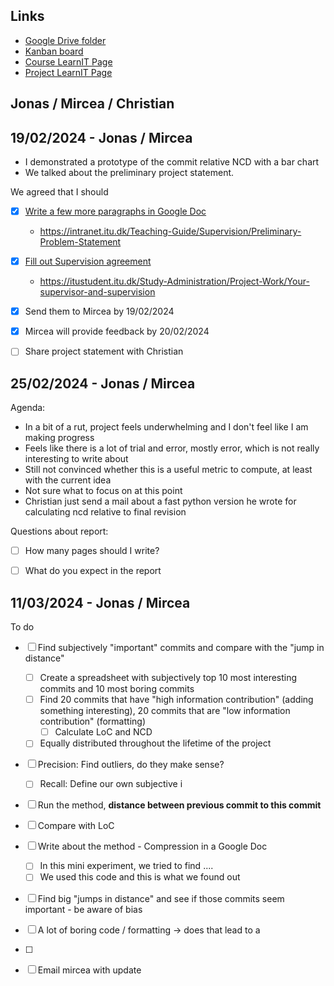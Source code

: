## Links

- [Google Drive folder](https://drive.google.com/drive/u/0/folders/14_hkvGLv1B6kgYD88CwfXwF-TJuoUK3Q)
- [Kanban board](https://github.com/users/nimrossum/projects/6/views/1)
- [Course LearnIT Page](https://learnit.itu.dk/course/view.php?id=3024480)
- [Project LearnIT Page](https://learnit.itu.dk/course/view.php?id=3025580)

## Jonas / Mircea / Christian



## 19/02/2024 - Jonas / Mircea

- I demonstrated a prototype of the commit relative NCD with a bar chart
- We talked about the preliminary project statement.

We agreed that I should
- [x] [Write a few more paragraphs in Google Doc](https://docs.google.com/document/d/1GWE0E9LZUC1zFc5d_3je2C2UeV9eOUVD_ALruHIAtNs/edit?tab=t.0)
  - https://intranet.itu.dk/Teaching-Guide/Supervision/Preliminary-Problem-Statement
- [x] [Fill out Supervision agreement](https://docs.google.com/document/d/1GWE0E9LZUC1zFc5d_3je2C2UeV9eOUVD_ALruHIAtNs/edit?tab=t.0#heading=h.m4fojbefwub1)
  - https://itustudent.itu.dk/Study-Administration/Project-Work/Your-supervisor-and-supervision
- [x] Send them to Mircea by 19/02/2024
- [x] Mircea will provide feedback by 20/02/2024
- [ ] Share project statement with Christian


## 25/02/2024 - Jonas / Mircea

Agenda:

- In a bit of a rut, project feels underwhelming and I don't feel like I am making progress
- Feels like there is a lot of trial and error, mostly error, which is not really interesting to write about
- Still not convinced whether this is a useful metric to compute, at least with the current idea
- Not sure what to focus on at this point
- Christian just send a mail about a fast python version he wrote for calculating ncd relative to final revision

Questions about report:

- [ ] How many pages should I write?
- [ ] What do you expect in the report


## 11/03/2024 - Jonas / Mircea

To do
- [ ] Find subjectively "important" commits and compare with the "jump in distance"
  - [ ] Create a spreadsheet with subjectively top 10 most interesting commits and 10 most boring commits
  - [ ] Find 20 commits that have "high information contribution" (adding something interesting), 20 commits that are "low information contribution" (formatting)
    - [ ] Calculate LoC and NCD
  - [ ] Equally distributed throughout the lifetime of the project

- [ ] Precision: Find outliers, do they make sense?
  - [ ] Recall: Define our own subjective i
- [ ] Run the method, **distance between previous commit to this commit**
- [ ] Compare with LoC
    
- [ ] Write about the method - Compression in a Google Doc
  - [ ] In this mini experiment, we tried to find ....
  - [ ] We used this code and this is what we found out
- [ ] Find big "jumps in distance" and see if those commits seem important - be aware of bias
- [ ] A lot of boring code / formatting -> does that lead to a
- [ ]

- [ ] Email mircea with update

